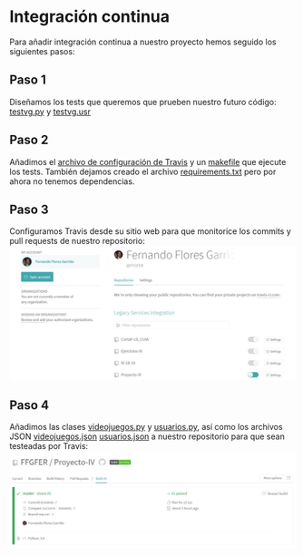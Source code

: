 # Integración continua
Para añadir integración continua a nuestro proyecto hemos seguido los siguientes pasos:

## Paso 1
Diseñamos los tests que queremos que prueben nuestro futuro código: [testvg.py](https://github.com/FFGFER/Proyecto-IV/blob/master/src/testvg.py) y [testvg.usr](https://github.com/FFGFER/Proyecto-IV/blob/master/src/testusr.py)

## Paso 2
Añadimos el [archivo de configuración de Travis](https://github.com/FFGFER/Proyecto-IV/blob/master/.travis.yml) y un [makefile](https://github.com/FFGFER/Proyecto-IV/blob/master/Makefile) que ejecute los tests. También dejamos creado el archivo [requirements.txt](https://github.com/FFGFER/Proyecto-IV/blob/master/requirements.txt) pero por ahora no tenemos dependencias.

## Paso 3
Configuramos Travis desde su sitio web para que monitorice los commits y pull requests de nuestro repositorio:
![Configuración de Travis](img/1.jpg)

## Paso 4
Añadimos las clases [videojuegos.py](https://github.com/FFGFER/Proyecto-IV/blob/master/src/videojuegos.py) y [usuarios.py](https://github.com/FFGFER/Proyecto-IV/blob/master/src/usuarios.py), así como los archivos JSON [videojuegos.json](https://github.com/FFGFER/Proyecto-IV/blob/master/src/videojuegos.json) [usuarios.json](https://github.com/FFGFER/Proyecto-IV/blob/master/src/usuarios.json) a nuestro repositorio para que sean testeadas por Travis:
![Travis funcionando](img/2.jpg)



